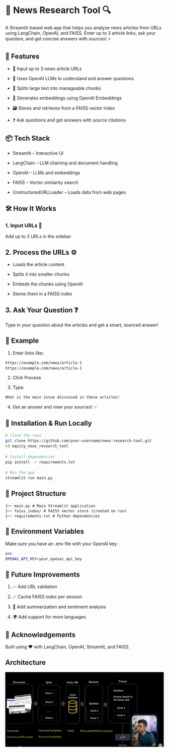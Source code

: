 # 📰 News Research Tool 🔍
A Streamlit-based web app that helps you analyze news articles from URLs using LangChain, OpenAI, and FAISS. Enter up to 3 article links, ask your question, and get concise answers with sources! ⚡

## 🚀 Features
- 🔗 Input up to 3 news article URLs

- 🧠 Uses OpenAI LLMs to understand and answer questions

- 📑 Splits large text into manageable chunks

- 🧬 Generates embeddings using OpenAI Embeddings

- 🗃️ Stores and retrieves from a FAISS vector index

- ❓ Ask questions and get answers with source citations

## 📦 Tech Stack
- Streamlit – Interactive UI

- LangChain – LLM chaining and document handling

- OpenAI – LLMs and embeddings

- FAISS – Vector similarity search

- UnstructuredURLLoader – Loads data from web pages

## 🛠️ How It Works
### 1. Input URLs 🔗
Add up to 3 URLs in the sidebar

## 2. Process the URLs ⚙️

- Loads the article content

- Splits it into smaller chunks

- Embeds the chunks using OpenAI

- Stores them in a FAISS index

## 3. Ask Your Question ❓
Type in your question about the articles and get a smart, sourced answer!

## 🧪 Example
1. Enter links like:

```bash
https://example.com/news/article-1
https://example.com/news/article-2
```

2. Click Process

3. Type:

```bash
What is the main issue discussed in these articles?
```

4. Get an answer and view your sources! ✅

## 🧰 Installation & Run Locally
```bash
# Clone the repo
git clone https://github.com/your-username/news-research-tool.git
cd equity_news_research_tool

# Install dependencies
pip install -r requirements.txt

# Run the app
streamlit run main.py
```

## 📁 Project Structure
```
├── main.py # Main Streamlit application
├── faiss_index/ # FAISS vector store (created on run)
├── requirements.txt # Python dependencies
```

## 🔐 Environment Variables
Make sure you have an .env file with your OpenAI key:

```bash
env
OPENAI_API_KEY=your_openai_api_key
```

## 🌟 Future Improvements
1. ✅ Add URL validation

2. ✅ Cache FAISS index per session

3. 🧠 Add summarization and sentiment analysis

4. 🌍 Add support for more languages

## 🙌 Acknowledgements
Built using ❤️ with LangChain, OpenAI, Streamlit, and FAISS.

## Architecture
![Architecture](image.png)